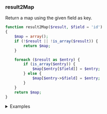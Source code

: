 ### result2Map

Return a map using the given field as key.

```php
function result2Map($result, $field = 'id')
{
    $map = array();
    if (!$result || !is_array($result)) {
        return $map;
    }

    foreach ($result as $entry) {
        if (is_array($entry)) {
            $map[$entry[$field]] = $entry;
        } else {
            $map[$entry->$field] = $entry;
        }
    }
    return $map;
}
```

<details>
<summary>Examples</summary>

```php
result2Map([
    ['id' => 1, 'name' => 'jack', 'age' => 18],
    ['id' => 2, 'name' => 'mary', 'age' => 19]
], 'name')
/* output
[
   'jack' => ['id' => 1, 'name' => 'jack', 'age' => 18],
   'mary' => ['id' => 2, 'name' => 'mary', 'age' => 19]
]
*/
```

</details>
